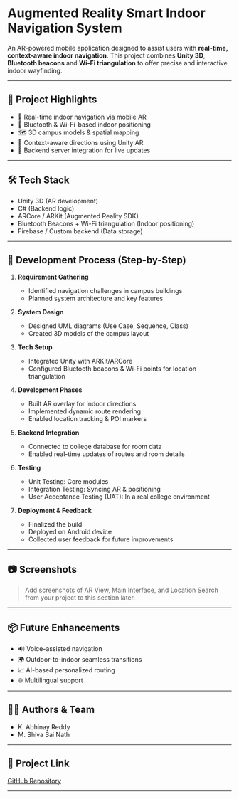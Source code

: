 # Augmented Reality Smart Indoor Navigation System

An AR-powered mobile application designed to assist users with **real-time, context-aware indoor navigation**. This project combines **Unity 3D**, **Bluetooth beacons** and **Wi-Fi triangulation** to offer precise and interactive indoor wayfinding.

---

## 🚀 Project Highlights

- 📱 Real-time indoor navigation via mobile AR
- 🧭 Bluetooth & Wi-Fi-based indoor positioning
- 🗺️ 3D campus models & spatial mapping
- 🎯 Context-aware directions using Unity AR
- 🔁 Backend server integration for live updates

---

## 🛠️ Tech Stack

- Unity 3D (AR development)
- C# (Backend logic)
- ARCore / ARKit (Augmented Reality SDK)
- Bluetooth Beacons + Wi-Fi triangulation (Indoor positioning)
- Firebase / Custom backend (Data storage)

---

## 🧩 Development Process (Step-by-Step)

1. **Requirement Gathering**  
   - Identified navigation challenges in campus buildings  
   - Planned system architecture and key features

2. **System Design**  
   - Designed UML diagrams (Use Case, Sequence, Class)  
   - Created 3D models of the campus layout

3. **Tech Setup**  
   - Integrated Unity with ARKit/ARCore  
   - Configured Bluetooth beacons & Wi-Fi points for location triangulation

4. **Development Phases**  
   - Built AR overlay for indoor directions  
   - Implemented dynamic route rendering  
   - Enabled location tracking & POI markers

5. **Backend Integration**  
   - Connected to college database for room data  
   - Enabled real-time updates of routes and room details

6. **Testing**  
   - Unit Testing: Core modules  
   - Integration Testing: Syncing AR & positioning  
   - User Acceptance Testing (UAT): In a real college environment

7. **Deployment & Feedback**  
   - Finalized the build  
   - Deployed on Android device  
   - Collected user feedback for future improvements

---

## 📷 Screenshots

> Add screenshots of AR View, Main Interface, and Location Search from your project to this section later.

---

## 📦 Future Enhancements

- 🔊 Voice-assisted navigation  
- 🌍 Outdoor-to-indoor seamless transitions  
- 📈 AI-based personalized routing  
- 🌐 Multilingual support

---

## 👨‍💻 Authors & Team

- K. Abhinay Reddy  
- M. Shiva Sai Nath

---

## 🔗 Project Link

[GitHub Repository](https://github.com/Shivanayak23/AugmentedRealitySmartIndoorNavigationSystem)

---
